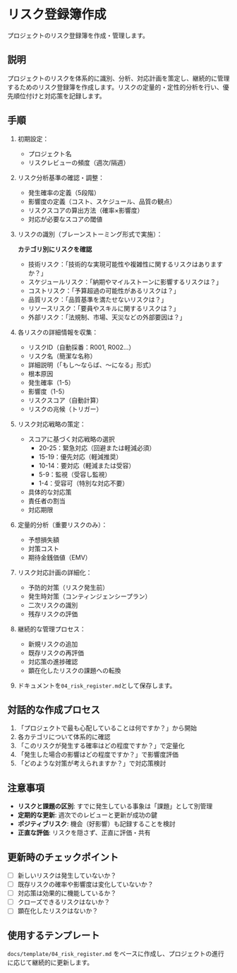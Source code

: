 # リスク登録簿作成

プロジェクトのリスク登録簿を作成・管理します。

## 説明

プロジェクトのリスクを体系的に識別、分析、対応計画を策定し、継続的に管理するためのリスク登録簿を作成します。リスクの定量的・定性的分析を行い、優先順位付けと対応策を記録します。

## 手順

1. 初期設定：
   - プロジェクト名
   - リスクレビューの頻度（週次/隔週）

2. リスク分析基準の確認・調整：
   - 発生確率の定義（5段階）
   - 影響度の定義（コスト、スケジュール、品質の観点）
   - リスクスコアの算出方法（確率×影響度）
   - 対応が必要なスコアの閾値

3. リスクの識別（ブレーンストーミング形式で実施）：

   **カテゴリ別にリスクを確認**
   - 技術リスク：「技術的な実現可能性や複雑性に関するリスクはありますか？」
   - スケジュールリスク：「納期やマイルストーンに影響するリスクは？」
   - コストリスク：「予算超過の可能性があるリスクは？」
   - 品質リスク：「品質基準を満たせないリスクは？」
   - リソースリスク：「要員やスキルに関するリスクは？」
   - 外部リスク：「法規制、市場、天災などの外部要因は？」

4. 各リスクの詳細情報を収集：
   - リスクID（自動採番：R001, R002...）
   - リスク名（簡潔な名称）
   - 詳細説明（「もし〜ならば、〜になる」形式）
   - 根本原因
   - 発生確率（1-5）
   - 影響度（1-5）
   - リスクスコア（自動計算）
   - リスクの兆候（トリガー）

5. リスク対応戦略の策定：
   - スコアに基づく対応戦略の選択
     - 20-25：緊急対応（回避または軽減必須）
     - 15-19：優先対応（軽減推奨）
     - 10-14：要対応（軽減または受容）
     - 5-9：監視（受容し監視）
     - 1-4：受容可（特別な対応不要）
   - 具体的な対応策
   - 責任者の割当
   - 対応期限

6. 定量的分析（重要リスクのみ）：
   - 予想損失額
   - 対策コスト
   - 期待金銭価値（EMV）

7. リスク対応計画の詳細化：
   - 予防的対策（リスク発生前）
   - 発生時対策（コンティンジェンシープラン）
   - 二次リスクの識別
   - 残存リスクの評価

8. 継続的な管理プロセス：
   - 新規リスクの追加
   - 既存リスクの再評価
   - 対応策の進捗確認
   - 顕在化したリスクの課題への転換

9. ドキュメントを`04_risk_register.md`として保存します。

## 対話的な作成プロセス

1. 「プロジェクトで最も心配していることは何ですか？」から開始
2. 各カテゴリについて体系的に確認
3. 「このリスクが発生する確率はどの程度ですか？」で定量化
4. 「発生した場合の影響はどの程度ですか？」で影響度評価
5. 「どのような対策が考えられますか？」で対応策検討

## 注意事項

- **リスクと課題の区別**: すでに発生している事象は「課題」として別管理
- **定期的な更新**: 週次でのレビューと更新が成功の鍵
- **ポジティブリスク**: 機会（好影響）も記録することを検討
- **正直な評価**: リスクを隠さず、正直に評価・共有

## 更新時のチェックポイント

- [ ] 新しいリスクは発生していないか？
- [ ] 既存リスクの確率や影響度は変化していないか？
- [ ] 対応策は効果的に機能しているか？
- [ ] クローズできるリスクはないか？
- [ ] 顕在化したリスクはないか？

## 使用するテンプレート

`docs/template/04_risk_register.md` をベースに作成し、プロジェクトの進行に応じて継続的に更新します。
